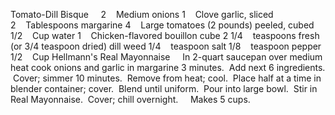 Tomato-Dill Bisque
 
 
2    Medium onions
1    Clove garlic, sliced
2    Tablespoons margarine
4    Large tomatoes (2 pounds) peeled, cubed
1/2    Cup water
1    Chicken-flavored bouillon cube
2 1/4    teaspoons fresh (or 3/4 teaspoon dried) dill weed
1/4    teaspoon salt
1/8    teaspoon pepper
1/2    Cup Hellmann's Real Mayonnaise
 
 
In 2-quart saucepan over medium heat cook onions and garlic in margarine 3 minutes.  Add next 6 ingredients.  Cover; simmer 10 minutes.  Remove from heat; cool.  Place half at a time in blender container; cover.  Blend until uniform.  Pour into large bowl.  Stir in Real Mayonnaise.  Cover; chill overnight.  
 
Makes 5 cups.
